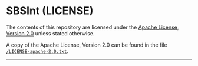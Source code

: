 <!-- Author (Created): Roger "Equah" Hürzeler -->
<!-- Date (Created): 12019.12.25 HE -->
<!-- License: apache-2.0 -->

**SBSInt (LICENSE)**
================================================================================

The contents of this repository are licensed under the [Apache License, Version 2.0](http://www.apache.org/licenses/LICENSE-2.0) unless stated otherwise.

A copy of the Apache License, Version 2.0 can be found in the file [`/LICENSE-apache-2.0.txt`](https://github.com/TheEquah/SBSInt/blob/master/LICENSE-apache-2.0.txt).

--------------------------------------------------------------------------------
